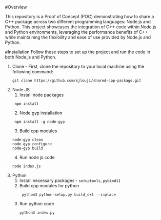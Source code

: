 #Overview

This repository is a Proof of Concept (POC) demonstrating how to share a C++ package across two different programming languages: Node.js and Python. This project showcases the integration of C++ code within Node.js and Python environments, leveraging the performance benefits of C++ while maintaining the flexibility and ease of use provided by Node.js and Python.

#Installation
Follow these steps to set up the project and run the code in both Node.js and Python.

1. Clone - First, clone the repository to your local machine using the following command:
   ```
   git clone https://github.com/sjlouji/shared-cpp-package.git
   ```
2. Node JS
    1. Install node packages
      ```
       npm install
      ```
    2. Node gyp installation
      ```
       npm install -g node-gyp
      ```
    3. Build cpp modules
      ```
      node-gyp clean
      node-gyp configure
      node-gyp build
     ```
    4. Run node js code
     ```
     node index.js
     ```
3. Python
    1. Install necessary packages - `setuptools`, `pybind11`
    2. Build cpp modules for python
       ```
        python3 python-setup.py build_ext --inplace
       ```
   3. Run python code
      ```
      python3 index.py
      ```
       
